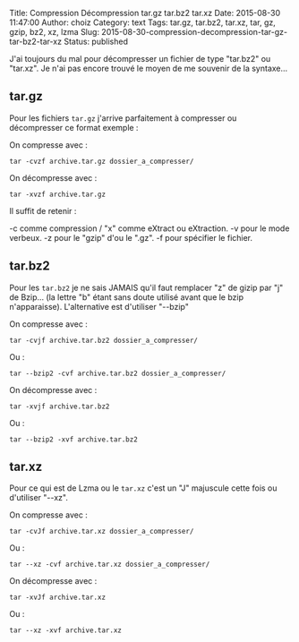 Title: Compression Décompression tar.gz tar.bz2 tar.xz
Date: 2015-08-30 11:47:00
Author: choiz
Category: text
Tags: tar.gz, tar.bz2, tar.xz, tar, gz, gzip, bz2, xz, lzma
Slug: 2015-08-30-compression-decompression-tar-gz-tar-bz2-tar-xz
Status: published

J'ai toujours du mal pour décompresser un fichier de type "tar.bz2" ou
"tar.xz". Je n'ai pas encore trouvé le moyen de me souvenir de la
syntaxe…

tar.gz
------

Pour les fichiers `tar.gz` j'arrive parfaitement à compresser ou
décompresser ce format exemple :

On compresse avec :

    tar -cvzf archive.tar.gz dossier_a_compresser/

On décompresse avec :

    tar -xvzf archive.tar.gz

Il suffit de retenir :

-c comme compression / "x" comme eXtract ou eXtraction. -v pour le mode
verbeux. -z pour le "gzip" d'ou le ".gz". -f pour spécifier le fichier.

tar.bz2
-------

Pour les `tar.bz2` je ne sais JAMAIS qu'il faut remplacer "z" de gizip
par "j" de Bzip… (la lettre "b" étant sans doute utilisé avant que le
bzip n'apparaisse). L'alternative est d'utiliser "--bzip"

On compresse avec :

    tar -cvjf archive.tar.bz2 dossier_a_compresser/

Ou :

    tar --bzip2 -cvf archive.tar.bz2 dossier_a_compresser/

On décompresse avec :

    tar -xvjf archive.tar.bz2

Ou :

    tar --bzip2 -xvf archive.tar.bz2

tar.xz
------

Pour ce qui est de Lzma ou le `tar.xz` c'est un "J" majuscule cette
fois ou d'utiliser "--xz".

On compresse avec :

    tar -cvJf archive.tar.xz dossier_a_compresser/

Ou :

    tar --xz -cvf archive.tar.xz dossier_a_compresser/

On décompresse avec :

    tar -xvJf archive.tar.xz

Ou :

    tar --xz -xvf archive.tar.xz
